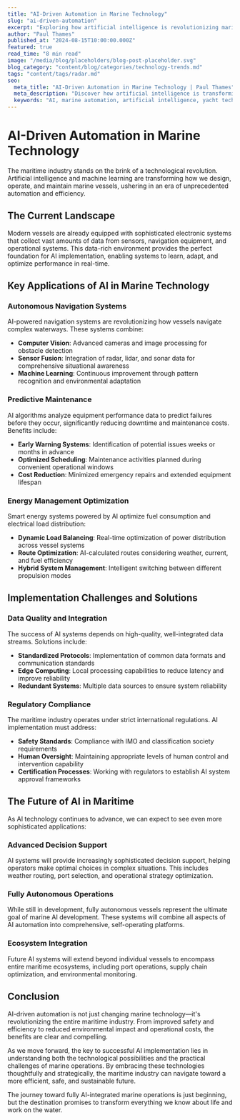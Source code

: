 ```yaml
---
title: "AI-Driven Automation in Marine Technology"
slug: "ai-driven-automation"
excerpt: "Exploring how artificial intelligence is revolutionizing marine technology, from autonomous navigation systems to predictive maintenance and smart energy management aboard modern vessels."
author: "Paul Thames"
published_at: "2024-08-15T10:00:00.000Z"
featured: true
read_time: "8 min read"
image: "/media/blog/placeholders/blog-post-placeholder.svg"
blog_category: "content/blog/categories/technology-trends.md"
tags: "content/tags/radar.md"
seo:
  meta_title: "AI-Driven Automation in Marine Technology | Paul Thames"
  meta_description: "Discover how artificial intelligence is transforming marine technology with autonomous navigation, predictive maintenance, and smart systems integration."
  keywords: "AI, marine automation, artificial intelligence, yacht technology, autonomous navigation"
---
```


# AI-Driven Automation in Marine Technology

The maritime industry stands on the brink of a technological revolution. Artificial intelligence and machine learning are transforming how we design, operate, and maintain marine vessels, ushering in an era of unprecedented automation and efficiency.

## The Current Landscape

Modern vessels are already equipped with sophisticated electronic systems that collect vast amounts of data from sensors, navigation equipment, and operational systems. This data-rich environment provides the perfect foundation for AI implementation, enabling systems to learn, adapt, and optimize performance in real-time.

## Key Applications of AI in Marine Technology

### Autonomous Navigation Systems

AI-powered navigation systems are revolutionizing how vessels navigate complex waterways. These systems combine:

- **Computer Vision**: Advanced cameras and image processing for obstacle detection
- **Sensor Fusion**: Integration of radar, lidar, and sonar data for comprehensive situational awareness
- **Machine Learning**: Continuous improvement through pattern recognition and environmental adaptation

### Predictive Maintenance

AI algorithms analyze equipment performance data to predict failures before they occur, significantly reducing downtime and maintenance costs. Benefits include:

- **Early Warning Systems**: Identification of potential issues weeks or months in advance
- **Optimized Scheduling**: Maintenance activities planned during convenient operational windows
- **Cost Reduction**: Minimized emergency repairs and extended equipment lifespan

### Energy Management Optimization

Smart energy systems powered by AI optimize fuel consumption and electrical load distribution:

- **Dynamic Load Balancing**: Real-time optimization of power distribution across vessel systems
- **Route Optimization**: AI-calculated routes considering weather, current, and fuel efficiency
- **Hybrid System Management**: Intelligent switching between different propulsion modes

## Implementation Challenges and Solutions

### Data Quality and Integration

The success of AI systems depends on high-quality, well-integrated data streams. Solutions include:

- **Standardized Protocols**: Implementation of common data formats and communication standards
- **Edge Computing**: Local processing capabilities to reduce latency and improve reliability
- **Redundant Systems**: Multiple data sources to ensure system reliability

### Regulatory Compliance

The maritime industry operates under strict international regulations. AI implementation must address:

- **Safety Standards**: Compliance with IMO and classification society requirements
- **Human Oversight**: Maintaining appropriate levels of human control and intervention capability
- **Certification Processes**: Working with regulators to establish AI system approval frameworks

## The Future of AI in Maritime

As AI technology continues to advance, we can expect to see even more sophisticated applications:

### Advanced Decision Support

AI systems will provide increasingly sophisticated decision support, helping operators make optimal choices in complex situations. This includes weather routing, port selection, and operational strategy optimization.

### Fully Autonomous Operations

While still in development, fully autonomous vessels represent the ultimate goal of marine AI development. These systems will combine all aspects of AI automation into comprehensive, self-operating platforms.

### Ecosystem Integration

Future AI systems will extend beyond individual vessels to encompass entire maritime ecosystems, including port operations, supply chain optimization, and environmental monitoring.

## Conclusion

AI-driven automation is not just changing marine technology—it's revolutionizing the entire maritime industry. From improved safety and efficiency to reduced environmental impact and operational costs, the benefits are clear and compelling.

As we move forward, the key to successful AI implementation lies in understanding both the technological possibilities and the practical challenges of marine operations. By embracing these technologies thoughtfully and strategically, the maritime industry can navigate toward a more efficient, safe, and sustainable future.

The journey toward fully AI-integrated marine operations is just beginning, but the destination promises to transform everything we know about life and work on the water.